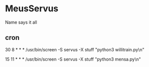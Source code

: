 # MeusServus
Name says it all

## cron

30 8 * * * /usr/bin/screen -S servus -X stuff "python3 willitrain.py\n" 

15 11 * * * /usr/bin/screen -S servus -X stuff "python3 mensa.py\n"

